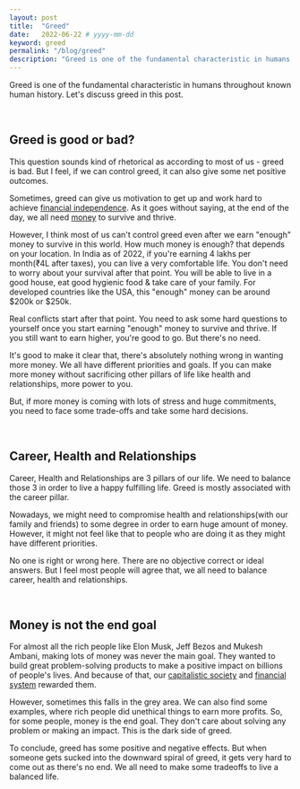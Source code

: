 ```yaml
---
layout: post
title:  "Greed"
date:   2022-06-22 # yyyy-mm-dd
keyword: greed
permalink: "/blog/greed"
description: "Greed is one of the fundamental characteristic in humans throughout known human history. Let's discuss greed in this post."
---
```


Greed is one of the fundamental characteristic in humans throughout known human history. Let's discuss greed in this post.

<br/>

## Greed is good or bad?

This question sounds kind of rhetorical as according to most of us - greed is bad. But I feel, if we can control greed, it can also give some net positive outcomes.

Sometimes, greed can give us motivation to get up and work hard to achieve <a href="https://prashantkikani.com/blog/freedom" target="_blank">financial independence</a>. As it goes without saying, at the end of the day, we all need <a href="https://prashantkikani.com/blog/money" target="_blank">money</a> to survive and thrive.

However, I think most of us can't control greed even after we earn "enough" money to survive in this world. How much money is enough? that depends on your location. In India as of 2022, if you're earning 4 lakhs per month(₹4L after taxes), you can live a very comfortable life. You don't need to worry about your survival after that point. You will be able to live in a good house, eat good hygienic food & take care of your family. For developed countries like the USA, this "enough" money can be  around $200k or $250k.  

Real conflicts start after that point. You need to ask some hard questions to yourself once you start earning "enough" money to survive and thrive. If you still want to earn higher, you're good to go. But there's no need.

It's good to make it clear that, there's absolutely nothing wrong in wanting more money. We all have different priorities and goals. If you can make more money without sacrificing other pillars of life like health and relationships, more power to you.

But, if more money is coming with lots of stress and huge commitments, you need to face some trade-offs and take some hard decisions.

<br/>

## Career, Health and Relationships

Career, Health and Relationships are 3 pillars of our life. We need to balance those 3 in order to live a happy fulfilling life. Greed is mostly associated with the career pillar.

Nowadays, we might need to compromise health and relationships(with our family and friends) to some degree in order to earn huge amount of money. However, it might not feel like that to people who are doing it as they might have different priorities.

No one is right or wrong here. There are no objective correct or ideal answers. But I feel most people will agree that, we all need to balance career, health and relationships.

<br/>

## Money is not the end goal

For almost all the rich people like Elon Musk, Jeff Bezos and Mukesh Ambani, making lots of money was never the main goal. They wanted to build great problem-solving products to make a positive impact on billions of people's lives. And because of that, our <a href="https://prashantkikani.com/blog/capitalism" target="_blank">capitalistic society</a> and <a href="https://prashantkikani.com/blog/stock-market" target="_blank">financial system</a> rewarded them. 

However, sometimes this falls in the grey area. We can also find some examples, where rich people did unethical things to earn more profits. So, for some people, money is the end goal. They don't care about solving any problem or making an impact. This is the dark side of greed.

To conclude, greed has some positive and negative effects. But when someone gets sucked into the downward spiral of greed, it gets very hard to come out as there's no end. We all need to make some tradeoffs to live a balanced life.  




